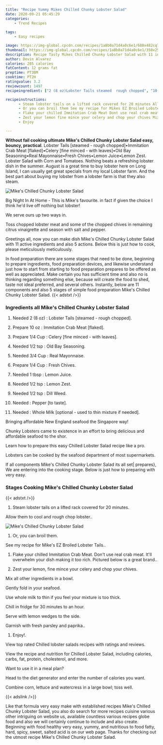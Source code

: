 ```yaml
---
title: "Recipe Yummy Mikes Chilled Chunky Lobster Salad"
date: 2020-09-21 05:45:29
categories:
    - Trend Recipes
    
tags:
    - Easy recipes

image: https://img-global.cpcdn.com/recipes/1a8b0a71d4a0c6e1/680x482cq70/mikes-chilled-chunky-lobster-salad-recipe-main-photo.jpg
thumbnail: https://img-global.cpcdn.com/recipes/1a8b0a71d4a0c6e1/350x250cq70/mikes-chilled-chunky-lobster-salad-recipe-main-photo.jpg
description: Recipe Tasty Mikes Chilled Chunky Lobster Salad with 11 ingredients and 5 stages of easy cooking.
author: Devin Alvarez
calories: 285 calories
fatContent: 12 grams fat
preptime: PT38M
cooktime: PT2H
ratingvalue: 3.2
reviewcount: 1497
recipeingredient: ["2 (8 oz)Lobster Tails steamed  rough chopped", "10 ozImmitation Crab Meat flaked", "1/4 CupCelery fine minced  with leaves", "1/2 tspOld Bay Seasoning", "3/4 CupReal Mayonnaise", "1/4 CupFresh Chives", "1 tbspLemon Juice", "1/2 tspLemon Zest", "1/2 tspDill Weed", "Pepper to taste", "Whole Milk optional  used to thin mixture if needed"]

recipeinstructions: 
      - Steam lobster tails on a lifted rack covered for 20 minutes Allow them to cool and rough chop lobster 
      - Or you can broil them See my recipe for Mikes EZ Broiled Lobster Tails 
      - Flake your chilled Immitation Crab Meat Dont use real crab meat Itll overwhelm your dish making it too rich Pictured below is a great brand 
      - Zest your lemon fine mince your celery and chop your chives Mix all other ingredients in a bowl Gently fold in your seafood Use whole milk to thin if you feel your mixture is too thick Chill in fridge for 30 minutes to an hour Serve with lemon wedges to the side Garnish with fresh parsley and paprika 
      - Enjoy

---
```




**Without fail cooking ultimate Mike&#39;s Chilled Chunky Lobster Salad easy, bouncy, practical**. Lobster Tails [steamed - rough chopped]•Immitation Crab Meat [flaked]•Celery [fine minced - with leaves]•Old Bay Seasoning•Real Mayonnaise•Fresh Chives•Lemon Juice•Lemon Zest. Lobster Salad with Corn and Tomatoes. Nothing beats a refreshing lobster dish in the summer. August is a great time to buy lobster here on Long Island, I can usually get great specials from my local Lobster farm. And the best part about buying my lobster from a lobster farm is that they also steam.


![Mike&#39;s Chilled Chunky Lobster Salad](https://img-global.cpcdn.com/recipes/1a8b0a71d4a0c6e1/680x482cq70/mikes-chilled-chunky-lobster-salad-recipe-main-photo.jpg "Mike&#39;s Chilled Chunky Lobster Salad")



Big Night In At Home - This is Mike&#39;s favourite. in fact if given the choice I think he&#39;d live off nothing but lobster!

We serve ours up two ways in.

Toss chopped lobster meat and some of the chopped chives in remaining citrus vinaigrette and season with salt and pepper.


Greetings all, now you can make dish Mike&#39;s Chilled Chunky Lobster Salad with 11 active ingredients and also 5 actions. Below this is just how to cook, please meticulously meticulously.

In food preparation there are some stages that need to be done, beginning to prepare ingredients, food preparation devices, and likewise understand just how to start from starting to food preparation prepares to be offered as well as appreciated. Make certain you has sufficient time and also no is thinking regarding something else, because will create the food to shed, taste not ideal preferred, and several others. Instantly, below are 11 components and also 5 stages of simple food preparation Mike&#39;s Chilled Chunky Lobster Salad.
{{< adstxt />}}

### Ingredients all Mike&#39;s Chilled Chunky Lobster Salad


1. Needed 2 (8 oz) : Lobster Tails [steamed - rough chopped].

1. Prepare 10 oz : Immitation Crab Meat [flaked].

1. Prepare 1/4 Cup : Celery [fine minced - with leaves].

1. Needed 1/2 tsp : Old Bay Seasoning.

1. Needed 3/4 Cup : Real Mayonnaise.

1. Prepare 1/4 Cup : Fresh Chives.

1. Needed 1 tbsp : Lemon Juice.

1. Needed 1/2 tsp : Lemon Zest.

1. Needed 1/2 tsp : Dill Weed.

1. Needed  : Pepper [to taste].

1. Needed  : Whole Milk [optional - used to thin mixture if needed].


Bringing affordable New England seafood the Singapore way!

Chunky Lobsters came to existence in an effort to bring delicious and affordable seafood to the shor.

Learn how to prepare this easy Chilled Lobster Salad recipe like a pro.

Lobsters can be cooked by the seafood department of most supermarkets.


If all components Mike&#39;s Chilled Chunky Lobster Salad its all set| prepares}, We are entering into the cooking stage. Below is just how to preparing with very easy.

### Stages Cooking Mike&#39;s Chilled Chunky Lobster Salad

{{< adstxt />}}


1. Steam lobster tails on a lifted rack covered for 20 minutes. 

Allow them to cool and rough chop lobster..



![Mike&#39;s Chilled Chunky Lobster Salad](https://img-global.cpcdn.com/steps/3d5f4c436ebefba9/160x128cq70/mikes-chilled-chunky-lobster-salad-recipe-step-1-photo.jpg" "Mike&#39;s Chilled Chunky Lobster Salad")



1. Or, you can broil them. 

See my recipe for Mike&#39;s EZ Broiled Lobster Tails..



1. Flake your chilled Immitation Crab Meat. Don&#39;t use real crab meat. It&#39;ll overwhelm your dish making it too rich. Pictured below is a great brand..



1. Zest your lemon, fine mince your celery and chop your chives. 

Mix all other ingredients in a bowl. 

Gently fold in your seafood. 

Use whole milk to thin if you feel your mixture is too thick. 

Chill in fridge for 30 minutes to an hour. 

Serve with lemon wedges to the side. 

Garnish with fresh parsley and paprika..



1. Enjoy!.




View top rated Chilled lobster salads recipes with ratings and reviews.

View the recipe and nutrition for Chilled Lobster Salad, including calories, carbs, fat, protein, cholesterol, and more.

Want to use it in a meal plan?

Head to the diet generator and enter the number of calories you want.

Combine corn, lettuce and watercress in a large bowl; toss well.


{{< adslink />}}

Like that formula very easy make with established recipes Mike&#39;s Chilled Chunky Lobster Salad, you also do search for more recipes cuisine various other intriguing on website us, available countless various recipes globe food and also we will certainly continue to include and also create. Beginning with food healthy very easy, yummy, and nutritious to food fatty, hard, spicy, sweet, salted acid is on our web page. Thanks for checking out the utmost recipe Mike&#39;s Chilled Chunky Lobster Salad.
